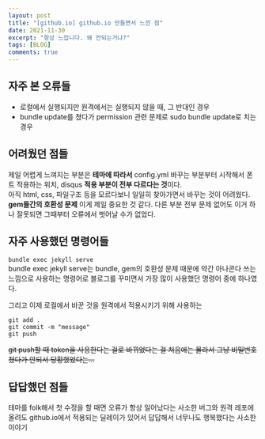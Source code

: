 ```yaml
---
layout: post
title: "[github.io] github.io 만들면서 느낀 점"
date: 2021-11-30
excerpt: "항상 느낍니다. 왜 안되는거냐?"
tags: [BLOG]
comments: true
---
```


## 자주 본 오류들
* 로컬에서 실행되지만 원격에서는 실행되지 않을 때, 그 반대인 경우
* bundle update를 쳤다가 permission 관련 문제로 sudo bundle update로 치는 경우  

## 어려웠던 점들
제일 어렵게 느껴지는 부분은 **테마에 따라서** config.yml 바꾸는 부분부터 시작해서 폰트 적용하는 위치, disqus **적용 부분이 전부 다르다는 것**이다.  
아직 html, css, 파일구조 등을 모르다보니 일일히 찾아가면서 바꾸는 것이 어려웠다.  
**gem들간의 호환성 문제** 이게 제일 중요한 것 같다. 다른 부분 전부 문제 없어도 이거 하나 잘못되면 그때부터 오류에서 벗어날 수가 없었다.

## 자주 사용했던 명령어들
`bundle exec jekyll serve`  
bundle exec jekyll serve는 bundle, gem의 호환성 문제 때문에 약간 아나콘다 쓰는 느낌으로 사용하는 명령어로 블로그를 꾸미면서 가장 많이 사용했던 명령어 중에 하나였다.  

그리고 이제 로컬에서 바꾼 것을 원격에서 적용시키기 위해 사용하는  
```
git add .  
git commit -m "message"  
git push  
```
~~git push할 때 token을 사용한다는 걸로 바뀌었다는 걸 처음에는 몰라서 그냥 비밀번호 쳤다가 안되서 당황했었다는...~~

## 답답했던 점들
테마를 folk해서 첫 수정을 할 때면 오류가 항상 일어났다는 사소한 버그와 원격 레포에 올려도 github.io에서 적용되는 딜레이가 있어서 답답해서 너무나도 행복했다는 사소한 이야기  